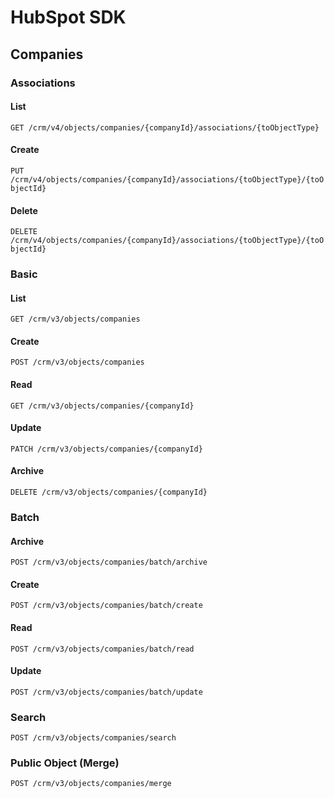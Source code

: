 # HubSpot SDK

## Companies

### Associations

#### List
`GET /crm/v4/objects/companies/{companyId}/associations/{toObjectType}`

#### Create
`PUT /crm/v4/objects/companies/{companyId}/associations/{toObjectType}/{toObjectId}`

#### Delete
`DELETE /crm/v4/objects/companies/{companyId}/associations/{toObjectType}/{toObjectId}`

### Basic

#### List
`GET /crm/v3/objects/companies`

#### Create
`POST /crm/v3/objects/companies`

#### Read
`GET /crm/v3/objects/companies/{companyId}`

#### Update
`PATCH /crm/v3/objects/companies/{companyId}`

#### Archive
`DELETE /crm/v3/objects/companies/{companyId}`

### Batch

#### Archive
`POST /crm/v3/objects/companies/batch/archive`

#### Create
`POST /crm/v3/objects/companies/batch/create`

#### Read
`POST /crm/v3/objects/companies/batch/read`

#### Update
`POST /crm/v3/objects/companies/batch/update`

### Search
`POST /crm/v3/objects/companies/search`

### Public Object (Merge)
`POST /crm/v3/objects/companies/merge`
